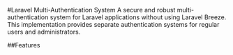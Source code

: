 

#Laravel Multi-Authentication System
A secure and robust multi-authentication system for Laravel applications without using Laravel Breeze. This implementation provides separate authentication systems for regular users and administrators.

##Features

